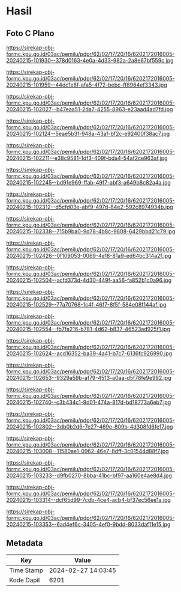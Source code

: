 # Hasil

## Foto C Plano

https://sirekap-obj-formc.kpu.go.id/03ac/pemilu/pdpr/62/02/17/20/16/6202172016005-20240215-101930--378d0163-4e0a-4d33-982a-2a8e67bf559c.jpg

https://sirekap-obj-formc.kpu.go.id/03ac/pemilu/pdpr/62/02/17/20/16/6202172016005-20240215-101959--44dc1e8f-afa5-4f72-bebc-ff8964ef3343.jpg

https://sirekap-obj-formc.kpu.go.id/03ac/pemilu/pdpr/62/02/17/20/16/6202172016005-20240215-102027--b47eaa51-2da7-4255-8963-e23aad4ad7fd.jpg

https://sirekap-obj-formc.kpu.go.id/03ac/pemilu/pdpr/62/02/17/20/16/6202172016005-20240215-102124--5eae5b3f-948a-43af-bf2c-e92400f38ac7.jpg

https://sirekap-obj-formc.kpu.go.id/03ac/pemilu/pdpr/62/02/17/20/16/6202172016005-20240215-102211--e38c9581-1df3-409f-bda4-54af2ce963af.jpg

https://sirekap-obj-formc.kpu.go.id/03ac/pemilu/pdpr/62/02/17/20/16/6202172016005-20240215-102245--bd91e969-ffab-49f7-abf3-a649b8c82a4a.jpg

https://sirekap-obj-formc.kpu.go.id/03ac/pemilu/pdpr/62/02/17/20/16/6202172016005-20240215-102312--d5cfd03e-abf9-497d-84e2-592c8974934b.jpg

https://sirekap-obj-formc.kpu.go.id/03ac/pemilu/pdpr/62/02/17/20/16/6202172016005-20240215-102338--715b9ba0-9d78-4b8c-9608-6429bbd21c79.jpg

https://sirekap-obj-formc.kpu.go.id/03ac/pemilu/pdpr/62/02/17/20/16/6202172016005-20240215-102426--0f109053-0069-4e18-81a9-ed64bc314a2f.jpg

https://sirekap-obj-formc.kpu.go.id/03ac/pemilu/pdpr/62/02/17/20/16/6202172016005-20240215-102504--acfd373d-4d30-449f-aa56-fa852b1c0a96.jpg

https://sirekap-obj-formc.kpu.go.id/03ac/pemilu/pdpr/62/02/17/20/16/6202172016005-20240215-102529--77a70768-1c4f-46f7-8f5f-584e08f144af.jpg

https://sirekap-obj-formc.kpu.go.id/03ac/pemilu/pdpr/62/02/17/20/16/6202172016005-20240215-102554--fb7fa216-b781-4d62-b837-46523ad925f1.jpg

https://sirekap-obj-formc.kpu.go.id/03ac/pemilu/pdpr/62/02/17/20/16/6202172016005-20240215-102624--acd16352-ba39-4a41-b7c7-6136fc926990.jpg

https://sirekap-obj-formc.kpu.go.id/03ac/pemilu/pdpr/62/02/17/20/16/6202172016005-20240215-102653--9329a59b-af79-4513-a0aa-d5f78fe9e992.jpg

https://sirekap-obj-formc.kpu.go.id/03ac/pemilu/pdpr/62/02/17/20/16/6202172016005-20240215-102740--c3b434c1-9d01-474a-817d-bd18773a6eb7.jpg

https://sirekap-obj-formc.kpu.go.id/03ac/pemilu/pdpr/62/02/17/20/16/6202172016005-20240215-102802--3db0b2d6-7e27-469e-809b-4d308fd6fe17.jpg

https://sirekap-obj-formc.kpu.go.id/03ac/pemilu/pdpr/62/02/17/20/16/6202172016005-20240215-103008--11580ae1-0962-46e7-8dff-3c01544d88f7.jpg

https://sirekap-obj-formc.kpu.go.id/03ac/pemilu/pdpr/62/02/17/20/16/6202172016005-20240215-103233--d9fb0270-8bba-41bc-bf97-aa160e4ae8d4.jpg

https://sirekap-obj-formc.kpu.go.id/03ac/pemilu/pdpr/62/02/17/20/16/6202172016005-20240215-103314--dcf65d99-7cdb-4ce4-acb4-bf37ec56ee1a.jpg

https://sirekap-obj-formc.kpu.go.id/03ac/pemilu/pdpr/62/02/17/20/16/6202172016005-20240215-103353--6ad4ef6c-3405-4ef0-9bdd-8033daf11e15.jpg


## Metadata

| Key        | Value               |
| ---------- | ------------------- |
| Time Stamp | 2024-02-27 14:03:45 |
| Kode Dapil | 6201                |



